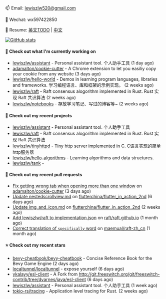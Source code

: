 📫 Email: [lewiszlw520@gmail.com](mailto:lewiszlw520@gmail.com)

💬 Wechat: wx597422850

:page_facing_up: Resume: [英文TODO](https://github.com/lewiszlw/lewiszlw/blob/main/Resume_EN.md) | [中文](https://github.com/lewiszlw/lewiszlw/blob/main/Resume_CN.md)

[![GitHub stats](https://github-readme-stats.vercel.app/api?username=lewiszlw&count_private=true&show_icons=true&theme=solarized-dark&include_all_commits=true)](https://github.com/anuraghazra/github-readme-stats)

#### 👷 Check out what I'm currently working on

- [lewiszlw/assistant](https://github.com/lewiszlw/assistant) - Personal assistant tool. 个人助手工具 (1 day ago)
- [adamalton/cookie-cutter](https://github.com/adamalton/cookie-cutter) - A Chrome extension to let you easiliy copy your cookie from any website (3 days ago)
- [lewiszlw/hello-world](https://github.com/lewiszlw/hello-world) - Demos in learning program languages, libraries and frameworks. 学习编程语言、库和框架的示例实现。 (2 weeks ago)
- [lewiszlw/raft](https://github.com/lewiszlw/raft) - Raft consensus alogorithm implemented in Rust.  Rust 实现 Raft 共识算法 (2 weeks ago)
- [lewiszlw/notebooks](https://github.com/lewiszlw/notebooks) - 存放学习笔记、写过的博客等~ (2 weeks ago)

#### 🌱 Check out my recent projects

- [lewiszlw/assistant](https://github.com/lewiszlw/assistant) - Personal assistant tool. 个人助手工具
- [lewiszlw/raft](https://github.com/lewiszlw/raft) - Raft consensus alogorithm implemented in Rust.  Rust 实现 Raft 共识算法
- [lewiszlw/tinyhttpd](https://github.com/lewiszlw/tinyhttpd) - Tiny http server implemented in C.  C语言实现的简单http服务器
- [lewiszlw/hello-algorithms](https://github.com/lewiszlw/hello-algorithms) - Learning algorithms and data structures.
- [lewiszlw/tank](https://github.com/lewiszlw/tank) - 

#### 🔨 Check out my recent pull requests

- [Fix getting wrong tab when opening more than one window](https://github.com/adamalton/cookie-cutter/pull/1) on [adamalton/cookie-cutter](https://github.com/adamalton/cookie-cutter) (3 days ago)
- [Update nestedscrollview.md](https://github.com/flutterchina/flutter_in_action_2nd/pull/164) on [flutterchina/flutter_in_action_2nd](https://github.com/flutterchina/flutter_in_action_2nd) (6 days ago)
- [Update img_and_icon.md](https://github.com/flutterchina/flutter_in_action_2nd/pull/161) on [flutterchina/flutter_in_action_2nd](https://github.com/flutterchina/flutter_in_action_2nd) (2 weeks ago)
- [Add lewiszlw/raft to implementation.json](https://github.com/raft/raft.github.io/pull/178) on [raft/raft.github.io](https://github.com/raft/raft.github.io) (1 month ago)
- [Correct translation of `specifically` word](https://github.com/maemual/raft-zh_cn/pull/96) on [maemual/raft-zh_cn](https://github.com/maemual/raft-zh_cn) (1 month ago)

#### ⭐ Check out my recent stars

- [bevy-cheatbook/bevy-cheatbook](https://github.com/bevy-cheatbook/bevy-cheatbook) - Concise Reference Book for the Bevy Game Engine (2 days ago)
- [localtunnel/localtunnel](https://github.com/localtunnel/localtunnel) - expose yourself (6 days ago)
- [ykalayy/esl-client](https://github.com/ykalayy/esl-client) - A Fork from http://git.freeswitch.org/git/freeswitch-contrib/tree/dvarnes/java/esl-client (6 days ago)
- [lewiszlw/assistant](https://github.com/lewiszlw/assistant) - Personal assistant tool. 个人助手工具 (1 week ago)
- [tokio-rs/tracing](https://github.com/tokio-rs/tracing) - Application level tracing for Rust. (2 weeks ago)
